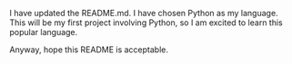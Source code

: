 I have updated the README.md. I have chosen Python as my language. 
This will be my first project involving Python, so I am excited to learn this popular language.

Anyway, hope this README is acceptable.
